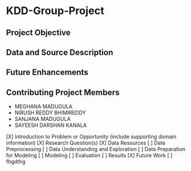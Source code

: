# KDD-Group-Project






## Project Objective




## Data and Source Description


## Future Enhancements


## Contributing Project Members

- MEGHANA MADUGULA
- NIRUSH REDDY BHIMIREDDY
- SANJANA MADUGULA
- SAYEESH DARSHAN KANALA



 [X] Introduction to Problem or Opportunity (include supporting domain information)
 [X] Research Question(s)
 [X] Data Resources
 [ ] Date Preprocessing
 [ ] Data Understanding and Exploration
 [ ] Data Preparation for Modeling
 [ ] Modeling
 [ ] Evaluation
 [ ] Results
 [X] Future Work
 [ ] fhgdthg




